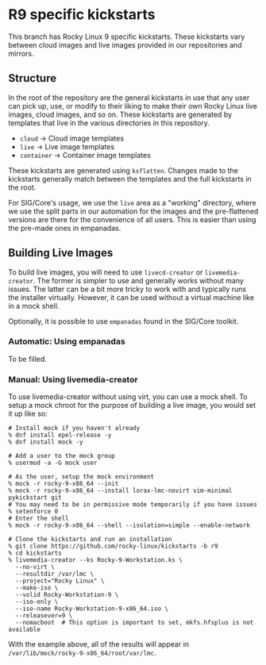 # R9 specific kickstarts

This branch has Rocky Linux 9 specific kickstarts. These kickstarts vary
between cloud images and live images provided in our repositories and
mirrors.

## Structure

In the root of the repository are the general kickstarts in use that any
user can pick up, use, or modify to their liking to make their own Rocky
Linux live images, cloud images, and so on. These kickstarts are generated
by templates that live in the various directories in this repository.

* `cloud` -> Cloud image templates
* `live` -> Live image templates
* `container` -> Container image templates

These kickstarts are generated using `ksflatten`. Changes made to the
kickstarts generally match between the templates and the full kickstarts
in the root.

For SIG/Core's usage, we use the `live` area as a "working" directory,
where we use the split parts in our automation for the images and the
pre-flattened versions are there for the convenience of all users. This
is easier than using the pre-made ones in empanadas.

## Building Live Images

To build live images, you will need to use `livecd-creator` or
`livemedia-creator`. The former is simpler to use and generally works without
many issues. The latter can be a bit more tricky to work with and typically
runs the installer virtually. However, it can be used without a virtual machine
like in a mock shell.

Optionally, it is possible to use `empanadas` found in the SIG/Core toolkit.

### Automatic: Using empanadas

To be filled.

### Manual: Using livemedia-creator

To use livemedia-creator without using virt, you can use a mock shell. To
setup a mock chroot for the purpose of building a live image, you would
set it up like so:

```
# Install mock if you haven't already
% dnf install epel-release -y
% dnf install mock -y

# Add a user to the mock group
% usermod -a -G mock user

# As the user, setup the mock environment
% mock -r rocky-9-x86_64 --init
% mock -r rocky-9-x86_64 --install lorax-lmc-novirt vim-minimal pykickstart git
# You may need to be in permissive mode temporarily if you have issues
% setenforce 0
# Enter the shell
% mock -r rocky-9-x86_64 --shell --isolation=simple --enable-network

# Clone the kickstarts and run an installation
% git clone https://github.com/rocky-linux/kickstarts -b r9
% cd kickstarts
% livemedia-creator --ks Rocky-9-Workstation.ks \
  --no-virt \
  --resultdir /var/lmc \
  --project="Rocky Linux" \
  --make-iso \
  --volid Rocky-Workstation-9 \
  --iso-only \
  --iso-name Rocky-Workstation-9-x86_64.iso \
  --releasever=9 \
  --nomacboot  # This option is important to set, mkfs.hfsplus is not available
```

With the example above, all of the results will appear in
`/var/lib/mock/rocky-9-x86_64/root/var/lmc`.
